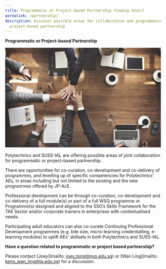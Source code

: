 ```yaml
---
title: Programmatic or Project based Partnership (Coming Soon!)
permalink: /partnership/
description: Discover possible areas for collaboration and programmatic /
  project-based partnership
---
```

**Programmatic or Project-based Partnership**

![](/images/54123485_ML.jpg)

Polytechnics and SUSS-IAL are offering possible areas of joint collaboration for programmatic or project-based partnership.

There are opportunities for co-curation, co-development and co-delivery of programmes, and levelling up of specific competencies for Polytechnics’ AEs, in areas including but not limited to the existing and the new programmes offered by JP-AcE.

Professional development can be through co-curation, co-development and co-delivery of a full module(s) or part of a full WSQ programme or Programme(s) designed and aligned to the SSG’s Skills Framework for the TAE Sector and/or corporate trainers in enterprises with contextualised needs.

Participating adult educators can also co-curate Continuing Professional Development programmes (e.g. bite size, micro-learning credentialling, e-learning modules) to uplift AEs’ skillsets in both Polytechnics and SUSS-IAL.  

**Have a question related to programmatic or project based partnership?**

Please contact [Joey](mailto: joey_tong@nyp.edu.sg) or [Wan Ling](mailto: keng_wan_ling@tp.edu.sg) for a discussion.